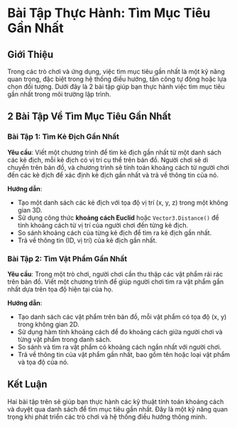 # Bài Tập Thực Hành: Tìm Mục Tiêu Gần Nhất

## Giới Thiệu

Trong các trò chơi và ứng dụng, việc tìm mục tiêu gần nhất là một kỹ năng quan trọng, đặc biệt trong hệ thống điều hướng, tấn công tự động hoặc lựa chọn đối tượng. Dưới đây là 2 bài tập giúp bạn thực hành việc tìm mục tiêu gần nhất trong môi trường lập trình.

## 2 Bài Tập Về Tìm Mục Tiêu Gần Nhất

### Bài Tập 1: Tìm Kẻ Địch Gần Nhất

**Yêu cầu**:
Viết một chương trình để tìm kẻ địch gần nhất từ một danh sách các kẻ địch, mỗi kẻ địch có vị trí cụ thể trên bản đồ. Người chơi sẽ di chuyển trên bản đồ, và chương trình sẽ tính toán khoảng cách từ người chơi đến các kẻ địch để xác định kẻ địch gần nhất và trả về thông tin của nó.

**Hướng dẫn**:

- Tạo một danh sách các kẻ địch với tọa độ vị trí (x, y, z) trong một không gian 3D.
- Sử dụng công thức **khoảng cách Euclid** hoặc `Vector3.Distance()` để tính khoảng cách từ vị trí của người chơi đến từng kẻ địch.
- So sánh khoảng cách của từng kẻ địch để tìm ra kẻ địch gần nhất.
- Trả về thông tin (ID, vị trí) của kẻ địch gần nhất.

### Bài Tập 2: Tìm Vật Phẩm Gần Nhất

**Yêu cầu**:
Trong một trò chơi, người chơi cần thu thập các vật phẩm rải rác trên bản đồ. Viết một chương trình để giúp người chơi tìm ra vật phẩm gần nhất dựa trên tọa độ hiện tại của họ.

**Hướng dẫn**:

- Tạo danh sách các vật phẩm trên bản đồ, mỗi vật phẩm có tọa độ (x, y) trong không gian 2D.
- Sử dụng hàm tính khoảng cách để đo khoảng cách giữa người chơi và từng vật phẩm trong danh sách.
- So sánh và tìm ra vật phẩm có khoảng cách ngắn nhất với người chơi.
- Trả về thông tin của vật phẩm gần nhất, bao gồm tên hoặc loại vật phẩm và tọa độ của nó.

## Kết Luận

Hai bài tập trên sẽ giúp bạn thực hành các kỹ thuật tính toán khoảng cách và duyệt qua danh sách để tìm mục tiêu gần nhất. Đây là một kỹ năng quan trọng khi phát triển các trò chơi và hệ thống điều hướng thông minh.
